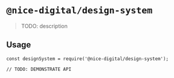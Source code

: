 # `@nice-digital/design-system`

> TODO: description

## Usage

```
const designSystem = require('@nice-digital/design-system');

// TODO: DEMONSTRATE API
```

